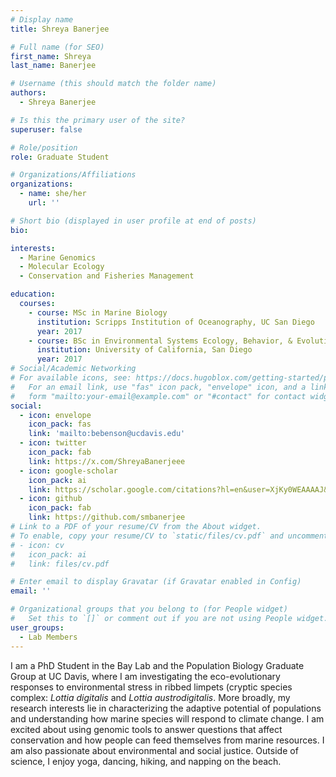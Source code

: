 ```yaml
---
# Display name
title: Shreya Banerjee

# Full name (for SEO)
first_name: Shreya
last_name: Banerjee

# Username (this should match the folder name)
authors:
  - Shreya Banerjee

# Is this the primary user of the site?
superuser: false

# Role/position
role: Graduate Student

# Organizations/Affiliations
organizations:
  - name: she/her
    url: ''

# Short bio (displayed in user profile at end of posts)
bio: 

interests:
  - Marine Genomics
  - Molecular Ecology
  - Conservation and Fisheries Management

education:
  courses:
    - course: MSc in Marine Biology
      institution: Scripps Institution of Oceanography, UC San Diego
      year: 2017
    - course: BSc in Environmental Systems Ecology, Behavior, & Evolution
      institution: University of California, San Diego
      year: 2017     
# Social/Academic Networking
# For available icons, see: https://docs.hugoblox.com/getting-started/page-builder/#icons
#   For an email link, use "fas" icon pack, "envelope" icon, and a link in the
#   form "mailto:your-email@example.com" or "#contact" for contact widget.
social:
  - icon: envelope
    icon_pack: fas
    link: 'mailto:bebenson@ucdavis.edu'
  - icon: twitter
    icon_pack: fab
    link: https://x.com/ShreyaBanerjeee
  - icon: google-scholar
    icon_pack: ai
    link: https://scholar.google.com/citations?hl=en&user=XjKy0WEAAAAJ&view_op=list_works&sortby=pubdate
  - icon: github
    icon_pack: fab
    link: https://github.com/smbanerjee
# Link to a PDF of your resume/CV from the About widget.
# To enable, copy your resume/CV to `static/files/cv.pdf` and uncomment the lines below.
# - icon: cv
#   icon_pack: ai
#   link: files/cv.pdf

# Enter email to display Gravatar (if Gravatar enabled in Config)
email: ''

# Organizational groups that you belong to (for People widget)
#   Set this to `[]` or comment out if you are not using People widget.
user_groups:
  - Lab Members
---
```


I am a PhD Student in the Bay Lab and the Population Biology Graduate Group at UC Davis, where I am investigating the eco-evolutionary responses to environmental stress in ribbed limpets (cryptic species complex: *Lottia digitalis* and *Lottia austrodigitalis*. More broadly, my research interests lie in characterizing the adaptive potential of populations and understanding how marine species will respond to climate change. I am excited about using genomic tools to answer questions that affect conservation and how people can feed themselves from marine resources. I am also passionate about environmental and social justice. Outside of science, I enjoy yoga, dancing, hiking, and napping on the beach. 
